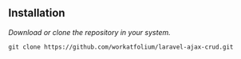 ## Installation

*Download or clone the repository in your system.*
```
git clone https://github.com/workatfolium/laravel-ajax-crud.git
```

